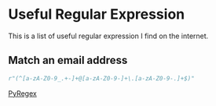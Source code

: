 # Useful Regular Expression

This is a list of useful regular expression I find on the internet.

## Match an email address

```python
r"(^[a-zA-Z0-9_.+-]+@[a-zA-Z0-9-]+\.[a-zA-Z0-9-.]+$)"
```

[PyRegex][1]

[1]:	http://www.pyregex.com/?id=eyJyZWdleCI6IiheW2EtekEtWjAtOV8uKy1dK0BbYS16QS1aMC05LV0rXFwuW2EtekEtWjAtOS0uXSskKSIsImZsYWdzIjo4LCJtYXRjaF90eXBlIjoibWF0Y2giLCJ0ZXN0X3N0cmluZyI6Im15bGVzLmJyYWl0aHdhaXRlQGV4YW1wbGUuY29tIn0%3D